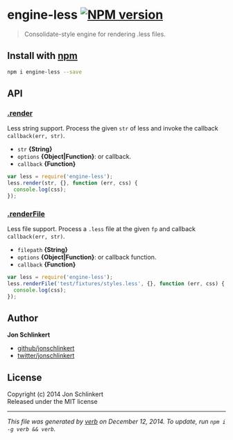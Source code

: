 # engine-less [![NPM version](https://badge.fury.io/js/engine-less.svg)](http://badge.fury.io/js/engine-less)

> Consolidate-style engine for rendering .less files.

## Install with [npm](npmjs.org)

```bash
npm i engine-less --save
```

## API
### [.render](index.js#L50)

Less string support. Process the given `str` of less and invoke the callback `callback(err, str)`.

* `str` **{String}**    
* `options` **{Object|Function}**: or callback.    
* `callback` **{Function}**    

```js
var less = require('engine-less');
less.render(str, {}, function (err, css) {
  console.log(css);
});
```

### [.renderFile](index.js#L92)

Less file support. Process a `.less` file at the given `fp` and callback `callback(err, str)`.

* `filepath` **{String}**    
* `options` **{Object|Function}**: or callback function.    
* `callback` **{Function}**    

```js
var less = require('engine-less');
less.renderFile('test/fixtures/styles.less', {}, function (err, css) {
  console.log(css);
});
```


## Author

**Jon Schlinkert**
 
+ [github/jonschlinkert](https://github.com/jonschlinkert)
+ [twitter/jonschlinkert](http://twitter.com/jonschlinkert) 

## License
Copyright (c) 2014 Jon Schlinkert  
Released under the MIT license

***

_This file was generated by [verb](https://github.com/assemble/verb) on December 12, 2014. To update, run `npm i -g verb && verb`._
